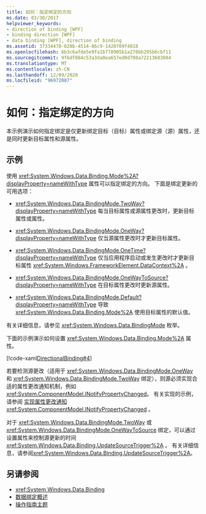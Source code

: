 ```yaml
---
title: 如何：指定绑定的方向
ms.date: 03/30/2017
helpviewer_keywords:
- direction of binding [WPF]
- binding direction [WPF]
- data binding [WPF], direction of binding
ms.assetid: 37334478-028b-4514-86c9-1420709f4818
ms.openlocfilehash: 6b3c6afde5e9fa1b778905b1a278bb295b6cbf11
ms.sourcegitcommit: 9f6df084c53a3da0ea657ed0d708a72213683084
ms.translationtype: MT
ms.contentlocale: zh-CN
ms.lasthandoff: 12/09/2020
ms.locfileid: "96972087"
---
```

# <a name="how-to-specify-the-direction-of-the-binding"></a>如何：指定绑定的方向

本示例演示如何指定绑定是仅更新绑定目标（目标）属性或绑定源（源）属性，还是同时更新目标属性和源属性。  
  
## <a name="example"></a>示例  
 使用 <xref:System.Windows.Data.Binding.Mode%2A?displayProperty=nameWithType> 属性可以指定绑定的方向。 下面是绑定更新的可用选项：  
  
- <xref:System.Windows.Data.BindingMode.TwoWay?displayProperty=nameWithType> 每当目标属性或源属性更改时，更新目标属性或属性。  
  
- <xref:System.Windows.Data.BindingMode.OneWay?displayProperty=nameWithType> 仅当源属性更改时才更新目标属性。  
  
- <xref:System.Windows.Data.BindingMode.OneTime?displayProperty=nameWithType> 仅当应用程序启动或发生更改时才更新目标属性 <xref:System.Windows.FrameworkElement.DataContext%2A> 。  
  
- <xref:System.Windows.Data.BindingMode.OneWayToSource?displayProperty=nameWithType> 在目标属性更改时更新源属性。  
  
- <xref:System.Windows.Data.BindingMode.Default?displayProperty=nameWithType> 导致 <xref:System.Windows.Data.Binding.Mode%2A> 使用目标属性的默认值。  
  
 有关详细信息，请参见 <xref:System.Windows.Data.BindingMode> 枚举。  
  
 下面的示例演示如何设置 <xref:System.Windows.Data.Binding.Mode%2A> 属性。  
  
 [!code-xaml[DirectionalBinding#4](~/samples/snippets/csharp/VS_Snippets_Wpf/DirectionalBinding/CSharp/Page1.xaml#4)]  
  
 若要检测源更改（适用于 <xref:System.Windows.Data.BindingMode.OneWay> 和 <xref:System.Windows.Data.BindingMode.TwoWay> 绑定），则源必须实现合适的属性更改通知机制，例如 <xref:System.ComponentModel.INotifyPropertyChanged>。 有关实现的示例，请参阅 [实现属性更改通知](how-to-implement-property-change-notification.md) <xref:System.ComponentModel.INotifyPropertyChanged> 。  
  
 对于 <xref:System.Windows.Data.BindingMode.TwoWay> 或 <xref:System.Windows.Data.BindingMode.OneWayToSource> 绑定，可以通过设置属性来控制源更新的时间 <xref:System.Windows.Data.Binding.UpdateSourceTrigger%2A> 。 有关详细信息，请参阅<xref:System.Windows.Data.Binding.UpdateSourceTrigger%2A>。  
  
## <a name="see-also"></a>另请参阅

- <xref:System.Windows.Data.Binding>
- [数据绑定概述](/dotnet/desktop-wpf/data/data-binding-overview)
- [操作指南主题](data-binding-how-to-topics.md)
